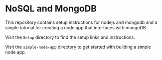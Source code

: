 # NoSQL and MongoDB

This repository contains setup instructions for nodejs and mongodb and a simple tutorial for
creating a node app that interfaces with mongoDB.  
  
Visit the `Setup` directory to find the setup links and instructions.  
  
Visit the `simple-node-app` directory to get started with building a simple node app.
